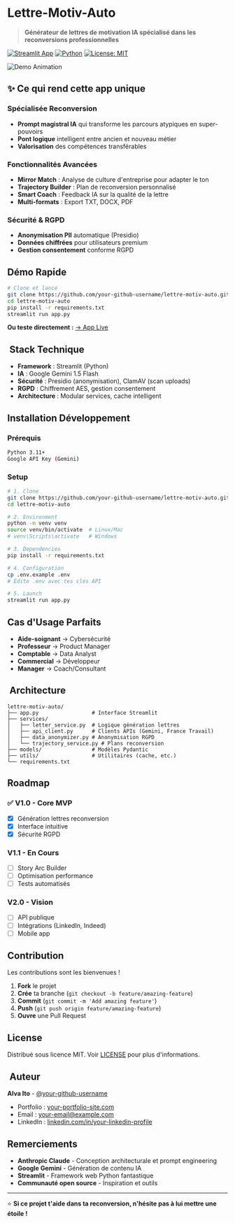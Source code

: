 # Lettre-Motiv-Auto

> **Générateur de lettres de motivation IA spécialisé dans les reconversions professionnelles**

[![Streamlit App](https://img.shields.io/badge/Streamlit-App-red)](https://your-app.streamlit.app)
[![Python](https://img.shields.io/badge/Python-3.11+-blue)](https://python.org)
[![License: MIT](https://img.shields.io/badge/License-MIT-yellow.svg)](LICENSE)

![Demo Animation](https://via.placeholder.com/800x400/4285f4/white?text=Demo+Screenshot)

## ✨ **Ce qui rend cette app unique**

### **Spécialisée Reconversion**
- **Prompt magistral IA** qui transforme les parcours atypiques en super-pouvoirs
- **Pont logique** intelligent entre ancien et nouveau métier  
- **Valorisation** des compétences transférables

### **Fonctionnalités Avancées**
- **Mirror Match** : Analyse de culture d'entreprise pour adapter le ton
- **Trajectory Builder** : Plan de reconversion personnalisé
- **Smart Coach** : Feedback IA sur la qualité de la lettre
- **Multi-formats** : Export TXT, DOCX, PDF

### **Sécurité & RGPD**
- **Anonymisation PII** automatique (Presidio)
- **Données chiffrées** pour utilisateurs premium
- **Gestion consentement** conforme RGPD

## **Démo Rapide**

```bash
# Clone et lance
git clone https://github.com/your-github-username/lettre-motiv-auto.git
cd lettre-motiv-auto
pip install -r requirements.txt
streamlit run app.py
```

**Ou teste directement :** [→ App Live](https://your-app.streamlit.app)

## ️ **Stack Technique**

- **Framework** : Streamlit (Python)
- **IA** : Google Gemini 1.5 Flash
- **Sécurité** : Presidio (anonymisation), ClamAV (scan uploads)
- **RGPD** : Chiffrement AES, gestion consentement
- **Architecture** : Modular services, cache intelligent

## **Installation Développement**

### Prérequis
```bash
Python 3.11+
Google API Key (Gemini)
```

### Setup
```bash
# 1. Clone
git clone https://github.com/your-github-username/lettre-motiv-auto.git
cd lettre-motiv-auto

# 2. Environment
python -m venv venv
source venv/bin/activate  # Linux/Mac
# venv\Scripts\activate   # Windows

# 3. Dependencies
pip install -r requirements.txt

# 4. Configuration
cp .env.example .env
# Édite .env avec tes clés API

# 5. Launch
streamlit run app.py
```

## **Cas d'Usage Parfaits**

- **Aide-soignant** → Cybersécurité
- **Professeur** → Product Manager  
- **Comptable** → Data Analyst
- **Commercial** → Développeur
- **Manager** → Coach/Consultant

## ️ **Architecture**

```
lettre-motiv-auto/
├── app.py                 # Interface Streamlit
├── services/
│   ├── letter_service.py  # Logique génération lettres
│   ├── api_client.py      # Clients APIs (Gemini, France Travail)
│   ├── data_anonymizer.py # Anonymisation RGPD
│   └── trajectory_service.py # Plans reconversion
├── models/                # Modèles Pydantic
├── utils/                 # Utilitaires (cache, etc.)
└── requirements.txt
```

## **Roadmap**

### ✅ **V1.0 - Core MVP** 
- [x] Génération lettres reconversion
- [x] Interface intuitive  
- [x] Sécurité RGPD

### **V1.1 - En Cours**
- [ ] Story Arc Builder
- [ ] Optimisation performance
- [ ] Tests automatisés

### **V2.0 - Vision**
- [ ] API publique
- [ ] Intégrations (LinkedIn, Indeed)
- [ ] Mobile app

## **Contribution**

Les contributions sont les bienvenues ! 

1. **Fork** le projet
2. **Crée** ta branche (`git checkout -b feature/amazing-feature`)
3. **Commit** (`git commit -m 'Add amazing feature'`)
4. **Push** (`git push origin feature/amazing-feature`)
5. **Ouvre** une Pull Request

## **License**

Distribué sous licence MIT. Voir [LICENSE](LICENSE) pour plus d'informations.

## ‍ **Auteur**

**Alva Ito** - [@your-github-username](https://github.com/your-github-username)

- Portfolio : [your-portfolio-site.com](https://your-portfolio-site.com)
- Email : your-email@example.com
- LinkedIn : [linkedin.com/in/your-linkedin-profile](https://linkedin.com/in/your-linkedin-profile)

## **Remerciements**

- **Anthropic Claude** - Conception architecturale et prompt engineering
- **Google Gemini** - Génération de contenu IA
- **Streamlit** - Framework web Python fantastique
- **Communauté open source** - Inspiration et outils

---

⭐ **Si ce projet t'aide dans ta reconversion, n'hésite pas à lui mettre une étoile !**
